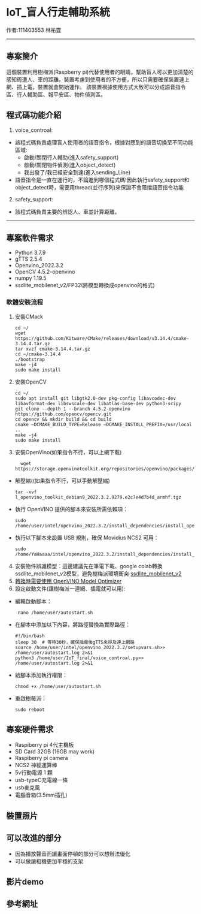 # IoT_盲人行走輔助系統
作者:111403553 林祐霆

---

## 專案簡介
這個裝置利用樹梅派(Raspberry pi)代替使用者的眼睛，幫助盲人可以更加清楚的感知周遭人、車的距離。裝置考慮到使用者的不方便，所以只需要確保裝置連上網、插上電，裝置就會開始運作。
該裝置根據使用方式大致可以分成語音指令區、行人輔助區、報平安區、物件偵測區。

## 程式碼功能介紹
1. voice_controal:
- 該程式碼負責處理盲人使用者的語音指令，根據對應到的語音切換至不同功能區域:
    - 啟動/關閉行人輔助(進入safety_support)
    - 啟動/關閉物件偵測(進入object_detect)
    - 我出發了/我已經安全到達(進入sending_Line)
- 語音指令是一直在運行的，不論進到哪個程式碼!因此執行safety_support和object_detect時，需要用thread(並行序列)來保證不會阻擋語音指令功能
2. safety_support:
- 該程式碼負責主要的辨認人、車並計算距離。
---

## 專案軟件需求
- Python 3.7.9
- gTTS 2.5.4
- Openvino_2022.3.2
- OpenCV 4.5.2-openvino
- numpy 1.19.5
- ssdlite_mobilenet_v2/FP32(將模型轉換成openvino的格式)

### 軟體安裝流程
1. 安裝CMack
    ```
    cd ~/
    wget https://github.com/Kitware/CMake/releases/download/v3.14.4/cmake-3.14.4.tar.gz
    tar xvzf cmake-3.14.4.tar.gz
    cd ~/cmake-3.14.4
    ./bootstrap
    make -j4
    sudo make install
2. 安裝OpenCV
    ```
    cd ~/
    sudo apt install git libgtk2.0-dev pkg-config libavcodec-dev libavformat-dev libswscale-dev libatlas-base-dev python3-scipy
    git clone --depth 1 --branch 4.5.2-openvino https://github.com/opencv/opencv.git
    cd opencv && mkdir build && cd build
    cmake –DCMAKE_BUILD_TYPE=Release –DCMAKE_INSTALL_PREFIX=/usr/local ..
    make -j4
    sudo make install
3. 安裝OpenVino(如果指令不行，可以上網下載)
    ```
      wget https://storage.openvinotoolkit.org/repositories/openvino/packages/2022.3.2/l_openvino_toolkit_debian9_2022.3.2.9279.e2c7e4d7b4d_armhf.tgz
- 解壓縮((如果指令不行，可以手動解壓縮)
  ```
  tar -xvf l_openvino_toolkit_debian9_2022.3.2.9279.e2c7e4d7b4d_armhf.tgz 
- 執行 OpenVINO 提供的腳本來安裝所需依賴項：
  ```
  sudo /home/user/intel/openvino_2022.3.2/install_dependencies/install_openvino_dependencies.sh
- 執行以下腳本來設置 USB 規則，確保 Movidius NCS2 可用：
  ```
  sudo /home/YaHaaaa/intel/openvino_2022.3.2/install_dependencies/install_NCS_udev_rules.sh

4. 安裝物件辨識模型：這邊建議先在筆電下載、google colab轉換ssdlite_mobilenet_v2模型，避免樹梅派環境衝突 [ssdlite_mobilenet_v2](https://github.com/openvinotoolkit/open_model_zoo/blob/master/models/public/ssdlite_mobilenet_v2/README.md)
5. [轉換時需要使用 OpenVINO Model Optimizer](https://medium.com/ching-i/intel-openvino-%E6%A8%A1%E5%9E%8B%E8%BD%89%E6%8F%9B-tensorflow-darknet-yolo-onnx-cfc9f2260e7f)
6. 設定啟動文件(讓樹梅派一連網、插電就可以用):
- 編輯啟動腳本：
   ```
    nano /home/user/autostart.sh
- 在腳本中添加以下內容，將路徑替換為實際路徑：
  ```
  #!/bin/bash
  sleep 30  # 等待30秒，確保插電後gTTS來得及連上網路
  source /home/user/intel/openvino_2022.3.2/setupvars.sh>> /home/user/autostart.log 2>&1
  python3 /home/user/IoT_final/voice_controal.py>> /home/user/autostart.log 2>&1
- 給腳本添加執行權限：
  ```
  chmod +x /home/user/autostart.sh
- 重啟樹莓派：
  ```
  sudo reboot
## 專案硬件需求
 - Raspiberry pi 4代主機板
 - SD Card 32GB (16GB may work)
 - Raspiberry pi camera
 - NCS2 神經運算棒
 - 5v行動電源 1 顆
 - usb-typeC充電線一條
 - usb麥克風
 - 電腦音箱(3.5mm插孔)
## 裝置照片

## 可以改進的部分
- 因為播放聲音而讓畫面停頓的部分可以想辦法優化
- 可以做讓相機更加平穩的支架
## 影片demo

## 參考網址
